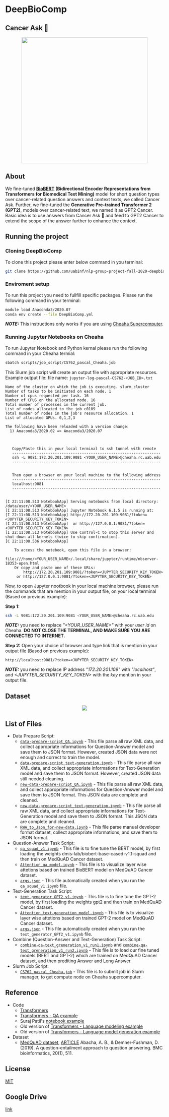 # DeepBioComp
## Cancer Ask <!--:scorpion:-->:crab:
<p align="center">
    <img align="center" src="Images/Cancer_ask.svg" height="400">
</p>

## About

We fine-tuned **[BioBERT](https://huggingface.co/dmis-lab/biobert-base-cased-v1.1-squad) (Bidirectional Encoder Representations from Transformers for Biomedical Text Mining)** model for short question types over cancer-related question answers and context texts, we called Cancer Ask. Further, we fine-tuned the **Generative Pre-trained Transformer 2 (GPT2)**, models over cancer-related text, we named it as GPT2 Cancer. Basic idea is to use answers from Cancer Ask :crab: and feed to GPT2 Cancer to extend the scope of the answer further to enhance the context.

## Running the project

### Cloning DeepBioComp
To clone this project please enter below command in you terminal:
```bash
git clone https://github.com/uabinf/nlp-group-project-fall-2020-deepbiocomp
``` 

### Enviroment setup
To run this project you need to fullfill specific packages. Please run the following command in your terminal:
```bash
module load Anaconda3/2020.07
conda env create --file DeepBioComp.yml
```
_**NOTE:**_ This instructions only works if you are using [Cheaha Supercomputer](https://www.uab.edu/it/home/research-computing/cheaha).

### Running Jupyter Notebooks on Cheaha
To run Jupyter Notebook and Python kernal please run the following command in your Cheaha termial:
```bash
sbatch scripts/job_script/CS762_pascal_Cheaha.job
```
This Slurm job script will create an output file with appropriate resources. Example output file:
file name: `jupyter-log-pascal-CS762-<JOB_ID>.txt`
```
Name of the cluster on which the job is executing. slurm_cluster
Number of tasks to be initiated on each node. 1
Number of cpus requested per task. 16
Number of CPUS on the allocated node. 16
Total number of processes in the current job.
List of nodes allocated to the job c0109
Total number of nodes in the job's resource allocation. 1
List of allocated GPUs. 0,1,2,3

The following have been reloaded with a version change:
  1) Anaconda3/2020.02 => Anaconda3/2020.07



   Copy/Paste this in your local terminal to ssh tunnel with remote
   ------------------------------------------------------------------
   ssh -L 9081:172.20.201.109:9081 <YOUR_USER_NAME>@cheaha.rc.uab.edu
   ------------------------------------------------------------------


   Then open a browser on your local machine to the following address
   ------------------------------------------------------------------
   localhost:9081
   ------------------------------------------------------------------


[I 22:11:08.513 NotebookApp] Serving notebooks from local directory: /data/user/<YOUR_USER_NAME>
[I 22:11:08.513 NotebookApp] Jupyter Notebook 6.1.5 is running at:
[I 22:11:08.513 NotebookApp] http://172.20.201.109:9081/?token=<JUPYTER_SECURITY_KEY_TOKEN>
[I 22:11:08.513 NotebookApp]  or http://127.0.0.1:9081/?token=<JUPYTER_SECURITY_KEY_TOKEN>
[I 22:11:08.513 NotebookApp] Use Control-C to stop this server and shut down all kernels (twice to skip confirmation).
[C 22:11:08.536 NotebookApp]

    To access the notebook, open this file in a browser:
        file:///home/<YOUR_USER_NAME>/.local/share/jupyter/runtime/nbserver-18353-open.html
    Or copy and paste one of these URLs:
        http://172.20.201.109:9081/?token=<JUPYTER_SECURITY_KEY_TOKEN>
     or http://127.0.0.1:9081/?token=<JUPYTER_SECURITY_KEY_TOKEN>

```

Now, to open Jupyter nootbook in your local machine browser, please run the commands that are mention in your output file, on your local terminal (Based on previous example):

**Step 1:**
```bash
ssh -L 9081:172.20.201.109:9081 <YOUR_USER_NAME>@cheaha.rc.uab.edu
```
_**NOTE:**_ you need to replace _"<YOUR_USER_NAME>"_ with your _user id_ on Cheaha. **DO NOT CLOSE THE TERMINAL, AND MAKE SURE YOU ARE CONNECTED TO INTERNET.**

**Step 2:**
Open your choice of browser and type link that is mention in your output file (Based on previous example):
```
http://localhost:9081/?token=<JUPYTER_SECURITY_KEY_TOKEN>
```
_**NOTE:**_ you need to replace IP address _"172.20.201.109"_ with _"localhost"_, and _<JUPYTER_SECURITY_KEY_TOKEN>_ with the _key_ mention in your output file.


## Dataset
<p align="center">
    <img align="center" src="Images/Cancer_qtypes.png">
</p>

## List of Files
* Data Prepare Script:
	* [`data-prepare-script_QA.ipynb`](https://github.com/uabinf/nlp-group-project-fall-2020-deepbiocomp/blob/main/dataset/data-prepare-script/data-prepare-script_QA.ipynb) - This file parse all raw XML data, and collect appropriate informations for Question-Answer model and save them to JSON format. However, created JSON data were not enough and correct to train the model.
	* [`data-prepare-script_text-generation.ipynb`](https://github.com/uabinf/nlp-group-project-fall-2020-deepbiocomp/blob/main/dataset/data-prepare-script/data-prepare-script_text-generation.ipynb) - This file parse all raw XML data, and collect appropriate informations for Text-Generation model and save them to JSON format. However, created JSON data still needed cleaning.
	* [`new-data-prepare-script_QA.ipynb`](https://github.com/uabinf/nlp-group-project-fall-2020-deepbiocomp/blob/main/dataset/data-prepare-script/new-data-prepare-script_QA.ipynb) - This file parse all raw XML data, and collect appropriate informations for Question-Answer model and save them to JSON format. This JSON data are complete and cleaned.
	* [`new-data-prepare-script_text-generation.ipynb`](https://github.com/uabinf/nlp-group-project-fall-2020-deepbiocomp/blob/main/dataset/data-prepare-script/new-data-prepare-script_text-generation.ipynb) - This file parse all raw XML data, and collect appropriate informations for Text-Generation model and save them to JSON format. This JSON data are complete and cleaned.
	* [`RWA_to_Json_for-new-data.ipynb`](https://github.com/uabinf/nlp-group-project-fall-2020-deepbiocomp/blob/main/dataset/data-prepare-script/RWA_to_Json_for-new-data.ipynb) - This file parse manual developer format dataset, collect appropriate informations, and save them to JSON format.
* Question-Answer Task Script:
	* [`qa_squad_v1.ipynb`](https://github.com/uabinf/nlp-group-project-fall-2020-deepbiocomp/blob/main/scripts/qa_script/qa_squad_v1.ipynb) - This file is to fine tune the BERT model, by first loading the weights dmis-lab/biobert-base-cased-v1.1-squad and then train on MedQuAD Cancer dataset.
	* [`Attention_qa_model.ipynb`](https://github.com/uabinf/nlp-group-project-fall-2020-deepbiocomp/blob/main/scripts/qa_script/Attention_qa_model.ipynb) - This file is to visualize layer wise attetions based on trained BioBERT model on MedQuAD Cancer dataset.
	* [`args.json`](https://github.com/uabinf/nlp-group-project-fall-2020-deepbiocomp/blob/main/scripts/qa_script/args.json) - This file automatically created when you run the `qa_squad_v1.ipynb` file.
* Text-Generation Task Script:
	* [`text_generator_GPT2_v1.ipynb`](https://github.com/uabinf/nlp-group-project-fall-2020-deepbiocomp/blob/main/scripts/text_generation_script/text_generator_GPT2_v1.ipynb) - This file is to fine tune the GPT-2 model, by first loading the weights gpt2 and then train on MedQuAD Cancer dataset.
	* [`Attention_text-generation_model.ipynb`](https://github.com/uabinf/nlp-group-project-fall-2020-deepbiocomp/blob/main/scripts/text_generation_script/Attention_text-generation_model.ipynb) - This file is to visualize layer wise attetions based on trained GPT-2 model on MedQuAD Cancer dataset.
	* [`args.json`](https://github.com/uabinf/nlp-group-project-fall-2020-deepbiocomp/blob/main/scripts/text_generation_script/args.json) - This file automatically created when you run the `text_generator_GPT2_v1.ipynb` file.
* Combine (Question-Answer and Text-Generation) Task Script:
	* [`combine-qa-text_greneration_v1_run1.ipynb`](https://github.com/uabinf/nlp-group-project-fall-2020-deepbiocomp/blob/main/scripts/combine-qa-text_greneration/combine-qa-text_greneration_v1_run1.ipynb) and [`combine-qa-text_greneration_v1_run2.ipynb`](https://github.com/uabinf/nlp-group-project-fall-2020-deepbiocomp/blob/main/scripts/combine-qa-text_greneration/combine-qa-text_greneration_v1_run2.ipynb) - This file is to load our fine tuned models (BERT and GPT-2) which are trained on MedQuAD Cancer dataset, and then prediting Answer and Long Answer.
* Slurm Job Script:
	* [`CS762_pascal_Cheaha.job`](https://github.com/uabinf/nlp-group-project-fall-2020-deepbiocomp/blob/main/scripts/job_script/CS762_pascal_Cheaha.job) - This file is to submit job in Slurm manager, to get compute node on Cheaha supercomputer.

<!--
![Cancer Ask Logo](Images/Data_t2.svg)

### Table 1. List of the Cancer type and question type.

| Cancer type                                                       | Question type |
|-------------------------------------------------------------------|---------------|
| Ovarian Epithelial, Fallopian Tube, and Primary Peritoneal Cancer | 10            |
| Breast Cancer                                                     | 10            |
| Anal Cancer                                                       | 9             |
| Adult Central Nervous System Tumors                               | 9             |
| Childhood Astrocytomas                                            | 9             |
| Childhood Brain Stem Glioma                                       | 9             |
| Endometrial Cancer                                                | 9             |
| Childhood Extracranial Germ Cell Tumors                           | 9             |
| Retinoblastoma                                                    | 9             |
| Neuroblastoma                                                     | 9             |
| Prostate Cancer                                                   | 9             |
| Adult Acute Myeloid Leukemia                                      | 8             |
| Chronic Myelogenous Leukemia                                      | 8             |
| Hairy Cell Leukemia                                               | 8             |
| Childhood Acute Myeloid Leukemia and Other Myeloid Malignancies   | 8             |
| Adult Soft Tissue Sarcoma                                         | 8             |
| Childhood Soft Tissue Sarcoma                                     | 8             |
| Adult Hodgkin Lymphoma                                            | 8             |
| Adult Non-Hodgkin Lymphoma                                        | 8             |
| Childhood Hodgkin Lymphoma                                        | 8             |
| Childhood Central Nervous System Atypical Teratoid/Rhabdoid Tumor | 8             |
| Childhood Central Nervous System Germ Cell Tumors                 | 8             |
| Childhood Craniopharyngioma                                       | 8             |
| Childhood Ependymoma                                              | 8             |
| Adult Primary Liver Cancer                                        | 8             |
| Bile Duct Cancer (Cholangiocarcinoma)                             | 8             |
| Childhood Liver Cancer                                            | 8             |
| Osteosarcoma and Malignant Fibrous Histiocytoma of Bone           | 8             |
| Gastrointestinal Carcinoid Tumors                                 | 8             |
| Uterine Sarcoma                                                   | 8             |
| Extragonadal Germ Cell Tumors                                     | 8             |
| Intraocular (Uveal) Melanoma                                      | 8             |
| Gallbladder Cancer                                                | 8             |
| Gestational Trophoblastic Disease                                 | 8             |
| Langerhans Cell Histiocytosis                                     | 8             |
| Hypopharyngeal Cancer                                             | 8             |
| Laryngeal Cancer                                                  | 8             |
| Lip and Oral Cavity Cancer                                        | 8             |
| Nasopharyngeal Cancer                                             | 8             |
| Oropharyngeal Cancer                                              | 8             |
| Paranasal Sinus and Nasal Cavity Cancer                           | 8             |
| Salivary Gland Cancer                                             | 8             |
| Pancreatic Cancer                                                 | 8             |
| Wilms Tumor and Other Childhood Kidney Tumors                     | 8             |
| Male Breast Cancer                                                | 8             |
| Skin Cancer                                                       | 8             |
| Melanoma                                                          | 8             |
| Merkel Cell Carcinoma                                             | 8             |
| Non-Small Cell Lung Cancer                                        | 8             |
| Parathyroid Cancer                                                | 8             |
| Penile Cancer                                                     | 8             |
| Pituitary Tumors                                                  | 8             |
| Colon Cancer                                                      | 8             |
| Rectal Cancer                                                     | 8             |
| Adult Acute Lymphoblastic Leukemia                                | 7             |
| Chronic Lymphocytic Leukemia                                      | 7             |
| Childhood Acute Lymphoblastic Leukemia                            | 7             |
| Childhood Rhabdomyosarcoma                                        | 7             |
| Mycosis Fungoides and the Szary Syndrome                          | 7             |
| Childhood Non-Hodgkin Lymphoma                                    | 7             |
| Childhood Brain and Spinal Cord Tumors                            | 7             |
| Childhood Central Nervous System Embryonal Tumors                 | 7             |
| Ewing Sarcoma                                                     | 7             |
| Ovarian Germ Cell Tumors                                          | 7             |
| Ovarian Low Malignant Potential Tumors                            | 7             |
| Metastatic Squamous Neck Cancer with Occult Primary               | 7             |
| Pancreatic Neuroendocrine Tumors (Islet Cell Tumors)              | 7             |
| Transitional Cell Cancer of the Renal Pelvis and Ureter           | 7             |
| Plasma Cell Neoplasms (Including Multiple Myeloma)                | 7             |
| Small Cell Lung Cancer                                            | 7             |
| Small Intestine Cancer                                            | 7             |
| Thymoma and Thymic Carcinoma                                      | 7             |
| Urethral Cancer                                                   | 7             |
| Vulvar Cancer                                                     | 7             |
| Gastrointestinal Stromal Tumors                                   | 6             |
| AIDS-Related Lymphoma                                             | 6             |
| Primary CNS Lymphoma                                              | 6             |
| Testicular Cancer                                                 | 6             |
| Chronic Myelomonocytic Leukemia                                   | 5             |
| Kaposi Sarcoma                                                    | 4             |
| Childhood Vascular Tumors                                         | 4             |
| Liver (Hepatocellular) Cancer                                     | 4             |
| Chronic Myeloproliferative Neoplasms                              | 4             |
| Polycythemia Vera                                                 | 4             |
| Primary Myelofibrosis                                             | 4             |
| Essential Thrombocythemia                                         | 4             |
| Myelodysplastic/ Myeloproliferative Neoplasms                     | 4             |
| Juvenile Myelomonocytic Leukemia                                  | 4             |
| Atypical Chronic Myelogenous Leukemia                             | 4             |
| Ovarian, Fallopian Tube, and Primary Peritoneal Cancer            | 4             |
| Oral Cavity and Oropharyngeal Cancer                              | 4             |
| Renal Cell Cancer                                                 | 4             |
| Colorectal Cancer                                                 | 4             |
| Chronic Eosinophilic Leukemia                                     | 3             |
| Myelodysplastic/ Myeloproliferative Neoplasm, Unclassifiable      | 3             |
| Lung Cancer                                                       | 3             |
| Myelodysplastic Syndromes                                         | 2             |
| Chronic Neutrophilic Leukemia                                     | 2             |

-->

## Reference
* Code
	* [Transformers](https://github.com/huggingface/transformers)
	* [Transformers - QA example](https://github.com/huggingface/transformers/blob/master/examples/question-answering/run_squad.py)
	* Suraj Patil's [notebook example](https://github.com/patil-suraj/Notebooks/blob/master/longformer_qa_training.ipynb)
	* Old version of [Transformers - Language modeling example](https://github.com/huggingface/transformers/blob/master/examples/contrib/legacy/run_language_modeling.py)
	* Old version of [Transformers - Language model generation example](https://github.com/huggingface/transformers/blob/master/examples/text-generation/run_generation.py)
* Dataset
	* [MedQuAD dataset](https://github.com/abachaa/MedQuAD/tree/master/1_CancerGov_QA), [ARTICLE](https://arxiv.org/abs/1901.08079) Abacha, A. B., & Demner-Fushman, D. (2019). A question-entailment approach to question answering. BMC bioinformatics, 20(1), 511.

## License
[MIT](https://github.com/uabinf/nlp-group-project-fall-2020-deepbiocomp/blob/main/LICENSE)

## Google Drive
[link](https://drive.google.com/drive/folders/1YmDINjCupRHrTMihE9k8r8wTxL1H5UCv?usp=sharing)
